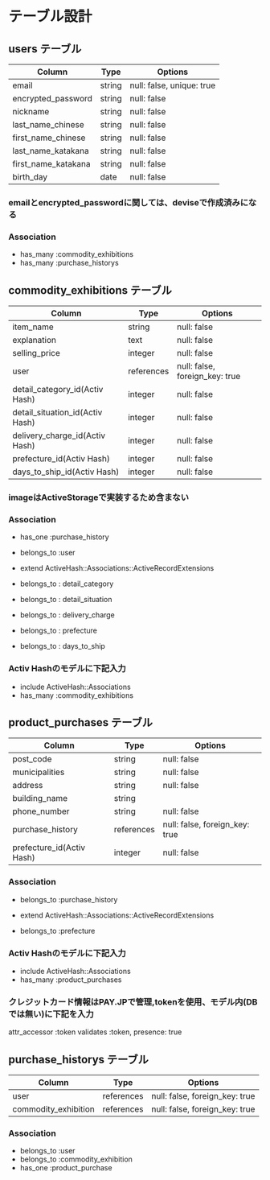 # テーブル設計

## users テーブル

| Column              | Type   | Options                   |
| --------------------| ------ | --------------------------|
| email               | string | null: false, unique: true |
| encrypted_password  | string | null: false               |
| nickname            | string | null: false               |
| last_name_chinese   | string | null: false               |
| first_name_chinese  | string | null: false               |
| last_name_katakana  | string | null: false               |
| first_name_katakana | string | null: false               |
| birth_day           | date   | null: false               |

### emailとencrypted_passwordに関しては、deviseで作成済みになる

### Association

- has_many :commodity_exhibitions
- has_many :purchase_historys


## commodity_exhibitions テーブル

| Column                          | Type       | Options                        |
| ------------------------------- | ---------- | ------------------------------ |
| item_name                       | string     | null: false                    |
| explanation                     | text       | null: false                    |
| selling_price                   | integer    | null: false                    |
| user                            | references | null: false, foreign_key: true |
| detail_category_id(Activ Hash)  | integer    | null: false                    |
| detail_situation_id(Activ Hash) | integer    | null: false                    |
| delivery_charge_id(Activ Hash)  | integer    | null: false                    |
| prefecture_id(Activ Hash)       | integer    | null: false                    |
| days_to_ship_id(Activ Hash)     | integer    | null: false                    |

### imageはActiveStorageで実装するため含まない

### Association

- has_one :purchase_history
- belongs_to :user

- extend ActiveHash::Associations::ActiveRecordExtensions
- belongs_to : detail_category
- belongs_to : detail_situation
- belongs_to : delivery_charge
- belongs_to : prefecture
- belongs_to : days_to_ship

### Activ Hashのモデルに下記入力
- include ActiveHash::Associations
- has_many :commodity_exhibitions


## product_purchases テーブル

| Column                    | Type       | Options                        |
| ------------------------- | ---------- | ------------------------------ |
| post_code                 | string     | null: false                    |
| municipalities            | string     | null: false                    |
| address                   | string     | null: false                    |
| building_name             | string     |                                |
| phone_number              | string     | null: false                    |
| purchase_history          | references | null: false, foreign_key: true |
| prefecture_id(Activ Hash) | integer    | null: false                    |

### Association

- belongs_to :purchase_history

- extend ActiveHash::Associations::ActiveRecordExtensions
- belongs_to :prefecture

### Activ Hashのモデルに下記入力
- include ActiveHash::Associations
- has_many :product_purchases

### クレジットカード情報はPAY.JPで管理,tokenを使用、モデル内(DBでは無い)に下記を入力
attr_accessor :token
validates :token, presence: true


## purchase_historys テーブル
| Column               | Type       | Options                        |
| -------------------- | ---------- | ------------------------------ |
| user                 | references | null: false, foreign_key: true |
| commodity_exhibition | references | null: false, foreign_key: true |

### Association
- belongs_to :user
- belongs_to :commodity_exhibition
- has_one :product_purchase
